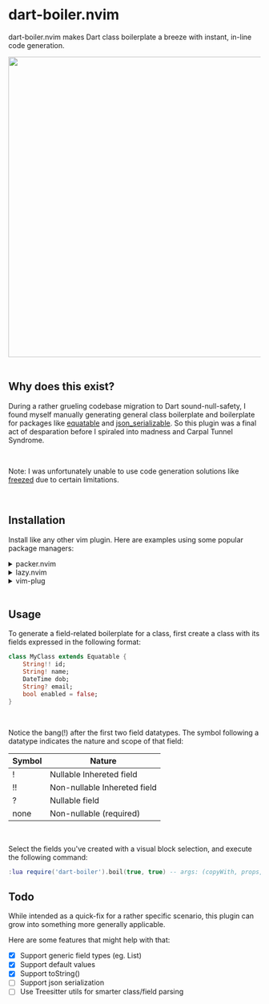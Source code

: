 # dart-boiler.nvim

dart-boiler.nvim makes Dart class boilerplate a breeze with instant, in-line code generation.

<div align="center">
    
<img width="600" src="https://user-images.githubusercontent.com/7101404/231954108-f0a763d9-b51a-45b0-979b-d44ec29e9cbd.gif">
    
</div>
    
<BR>
    
## Why does this exist?

During a rather grueling codebase migration to Dart sound-null-safety, I found myself manually generating general class boilerplate and boilerplate for packages like [equatable][] and [json_serializable][]. So this plugin was a final act of desparation before I spiraled into madness and Carpal Tunnel Syndrome.
    
<BR>

Note: I was unfortunately unable to use code generation solutions like [freezed][] due to certain limitations.

[equatable]: https://pub.dev/packages/equatable
[json_serializable]: https://pub.dev/packages/json_serializable
[freezed]: https://pub.dev/packages/freezed

<BR>

## Installation

Install like any other vim plugin.
Here are examples using some popular package managers:

<details>
<summary>packer.nvim</summary>

```lua
use 'rafaelcolladojr/dart-boiler.nvim'
```
</details>

<details>
<summary>lazy.nvim</summary>

```lua
{
    'rafaelcolladojr/dart-boiler.nvim'
}
```
</details>

<details>
<summary>vim-plug</summary>
### vim-plug 

```lua
Plug 'rafaelcolladojr/dart-boiler.nvim'
```
</details>

<BR>

## Usage

To generate a field-related boilerplate for a class, first create a class with its fields expressed in the following format:

```dart
class MyClass extends Equatable {
    String!! id;
    String! name;
    DateTime dob;
    String? email;
    bool enabled = false;
}
```

<BR>

Notice the bang(!) after the first two field datatypes.
The symbol following a datatype indicates the nature and scope of that field:

| Symbol | Nature |
| --- | --- |
| ! | Nullable Inhereted field |
| !! | Non-nullable Inhereted field |
| ? | Nullable field |
| none | Non-nullable (required) |


<BR>

Select the fields you've created with a visual block selection, and execute the following command:

```lua
:lua require('dart-boiler').boil(true, true) -- args: (copyWith, props, toString)
```

## Todo

While intended as a quick-fix for a rather specific scenario, this plugin can grow into something more generally applicable.

Here are some features that might help with that:

- [x] Support generic field types (eg. List<T>)
- [x] Support default values
- [x] Support toString()
- [ ] Support json serialization
- [ ] Use Treesitter utils for smarter class/field parsing
